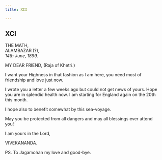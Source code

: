 ```yaml
---
title: XCI

---
```





  

  


## XCI

THE MATH,  
ALAMBAZAR (?),  
*14th June, 1899*.

MY DEAR FRIEND, (Raja of Khetri.)

I want your Highness in that fashion as I am here, you need most of
friendship and love just now.

I wrote you a letter a few weeks ago but could not get news of yours.
Hope you are in splendid health now. I am starting for England again on
the 20th this month.

I hope also to benefit somewhat by this sea-voyage.

May you be protected from all dangers and may all blessings ever attend
you!

I am yours in the Lord,

VIVEKANANDA.

PS. To Jagamohan my love and good-bye.


